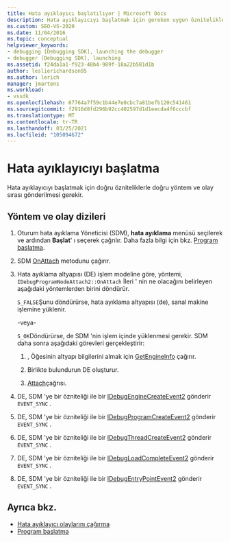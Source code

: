 ```yaml
---
title: Hata ayıklayıcı başlatılıyor | Microsoft Docs
description: Hata ayıklayıcıyı başlatmak için gereken uygun özniteliklere sahip yöntemlerin ve olayların sırası hakkında bilgi edinin.
ms.custom: SEO-VS-2020
ms.date: 11/04/2016
ms.topic: conceptual
helpviewer_keywords:
- debugging [Debugging SDK], launching the debugger
- debugger [Debugging SDK], launching
ms.assetid: f24da1a1-f923-48b4-989f-18a22b581d1b
author: leslierichardson95
ms.author: lerich
manager: jmartens
ms.workload:
- vssdk
ms.openlocfilehash: 67764a7f59c1b44e7e8cbc7a81befb120c541461
ms.sourcegitcommit: f2916d8fd296b92cc402597d1d1eecda4f6cccbf
ms.translationtype: MT
ms.contentlocale: tr-TR
ms.lasthandoff: 03/25/2021
ms.locfileid: "105094672"
---
```

# <a name="launch-the-debugger"></a>Hata ayıklayıcıyı başlatma
Hata ayıklayıcıyı başlatmak için doğru özniteliklerle doğru yöntem ve olay sırası gönderilmesi gerekir.

## <a name="sequences-of-methods-and-events"></a>Yöntem ve olay dizileri

1. Oturum hata ayıklama Yöneticisi (SDM), **hata ayıklama** menüsü seçilerek ve ardından **Başlat**' ı seçerek çağrılır. Daha fazla bilgi için bkz. [Program başlatma](../../extensibility/debugger/launching-a-program.md).

2. SDM [OnAttach](../../extensibility/debugger/reference/idebugprogramnodeattach2-onattach.md) metodunu çağırır.

3. Hata ayıklama altyapısı (DE) işlem modeline göre, yöntemi, `IDebugProgramNodeAttach2::OnAttach` İleri ' nin ne olacağını belirleyen aşağıdaki yöntemlerden birini döndürür.

     `S_FALSE`Şunu döndürürse, hata ayıklama altyapısı (de), sanal makine işlemine yüklenir.

     -veya-

     `S_OK`Döndürürse, de SDM 'nin işlem içinde yüklenmesi gerekir. SDM daha sonra aşağıdaki görevleri gerçekleştirir:

    1. , Öğesinin altyapı bilgilerini almak için [GetEngineInfo](../../extensibility/debugger/reference/idebugprogramnode2-getengineinfo.md) çağırır.

    2. Birlikte bulundurun DE oluşturur.

    3. [Attach](../../extensibility/debugger/reference/idebugengine2-attach.md)çağrısı.

4. DE, SDM 'ye bir özniteliği ile bir [IDebugEngineCreateEvent2](../../extensibility/debugger/reference/idebugenginecreateevent2.md) gönderir `EVENT_SYNC` .

5. DE, SDM 'ye bir özniteliği ile bir [IDebugProgramCreateEvent2](../../extensibility/debugger/reference/idebugprogramcreateevent2.md) gönderir `EVENT_SYNC` .

6. DE, SDM 'ye bir özniteliği ile bir [IDebugThreadCreateEvent2](../../extensibility/debugger/reference/idebugthreadcreateevent2.md) gönderir `EVENT_SYNC` .

7. DE, SDM 'ye bir özniteliği ile bir [IDebugLoadCompleteEvent2](../../extensibility/debugger/reference/idebugloadcompleteevent2.md) gönderir `EVENT_SYNC` .

8. DE, SDM 'ye bir özniteliği ile bir [IDebugEntryPointEvent2](../../extensibility/debugger/reference/idebugentrypointevent2.md) gönderir `EVENT_SYNC` .

## <a name="see-also"></a>Ayrıca bkz.
- [Hata ayıklayıcı olaylarını çağırma](../../extensibility/debugger/calling-debugger-events.md)
- [Program başlatma](../../extensibility/debugger/launching-a-program.md)
